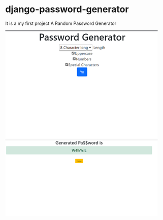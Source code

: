 # django-password-generator
It is a my first project
A Random Password Generator

<img src="a.png" width="480">
<img src="b.png" width="480">
